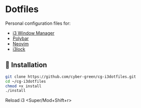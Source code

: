 # Dotfiles

Personal configuration files for:

- [i3 Window Manager](https://i3wm.org/)
- [Polybar](https://github.com/polybar/polybar)
- [Neovim](https://neovim.io/)
- [i3lock](https://i3wm.org/i3lock/)

## 🔧 Installation

```bash
git clone https://github.com/cyber-green/cg-i3dotfiles.git
cd ~/cg-i3dotfiles
chmod +x install
./install
```
Reload i3 <Super/Mod+Shift+r>

